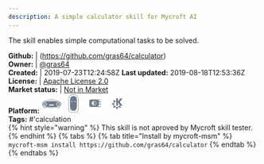 ```yaml
---
description: A simple calculator skill for Mycroft AI
---
```

The skill enables simple computational tasks to be solved.

**Github:** | (https://github.com/gras64/calculator)  
**Owner:** | [@gras64](https://github.com/gras64)  
**Created:** | 2019-07-23T12:24:58Z  **Last updated:** 2019-08-18T12:53:36Z  
**License:** | [Apache License 2.0](https://api.github.com/licenses/apache-2.0)  
**Market status:** | [Not in Market](https://market.mycroft.ai/skill/)  
**Platform:**   ![](.gitbook/assets/mark-1-icon.png)  ![](.gitbook/assets/mark-2-icon.png)  ![](.gitbook/assets/picroft-icon.png)  ![](.gitbook/assets/kde.png)   
**Tags:** \#'calculation   
{% hint style="warning" %}
This skill is not aproved by Mycroft skill tester.
{% endhint %}
  {% tabs %}
{% tab title="Install by mycroft-msm" %}
``` mycroft-msm install https://github.com/gras64/calculator```
{% endtab %}
  {% endtabs %}
  